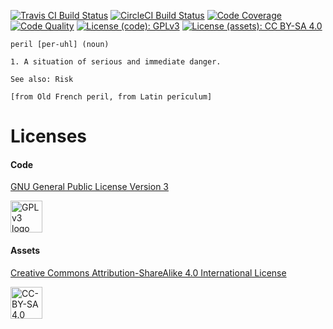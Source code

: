 <!---
  ~ Copyright © 2011 - 2013 Aaron Mahan.
  ~ Copyright © 2013 - 2016 Forerunner Games, LLC.
  ~
  ~ This program is free software: you can redistribute it and/or modify
  ~ it under the terms of the GNU General Public License as published by
  ~ the Free Software Foundation, either version 3 of the License, or
  ~ (at your option) any later version.
  ~
  ~ This program is distributed in the hope that it will be useful,
  ~ but WITHOUT ANY WARRANTY; without even the implied warranty of
  ~ MERCHANTABILITY or FITNESS FOR A PARTICULAR PURPOSE. See the
  ~ GNU General Public License for more details.
  ~
  ~ You should have received a copy of the GNU General Public License
  ~ along with this program. If not, see <http://www.gnu.org/licenses/>.
  -->

[![Travis CI Build Status](https://img.shields.io/travis/forerunnergames/peril/master.svg)][travis]
[![CircleCI Build Status](https://img.shields.io/circleci/project/forerunnergames/peril/master.svg)][circle]
[![Code Coverage](https://img.shields.io/codecov/c/github/forerunnergames/peril/master.svg)][codecov]
[![Code Quality](https://img.shields.io/codacy/grade/bf2b210c63de4349827e7aadaf019825/master.svg)][codacy]
[![License (code): GPLv3](https://img.shields.io/badge/license%20[code]-GPLv3-blue.svg)][gpl-v3]
[![License (assets): CC BY-SA 4.0](https://img.shields.io/badge/license%20[assets]-CC%20BY--SA%204.0-blue.svg)][cc-by-sa-4]

[travis]: https://travis-ci.org/forerunnergames/peril
[circle]: https://circleci.com/gh/forerunnergames/peril/tree/master
[codecov]: https://codecov.io/github/forerunnergames/peril?branch=master
[codacy]: https://www.codacy.com/app/forerunnergames/peril
[gpl-v3]: /legal/GPLv3.txt
[cc-by-sa-4]: /legal/CC-BY-SA-4.txt

```
peril [per-uhl] (noun)

1. A situation of serious and immediate danger.

See also: Risk

[from Old French peril, from Latin perīculum]
```

# Licenses

#### Code

[GNU General Public License Version 3](http://www.gnu.org/licenses/gpl.html)

<a href="http://www.gnu.org/licenses/gpl.html"><img alt="GPL v3 logo" src="http://www.gnu.org/graphics/gplv3-127x51.png" height="51"></a>

#### Assets
[Creative Commons Attribution-ShareAlike 4.0 International License](https://creativecommons.org/licenses/by-sa/4.0/)

<a href="https://creativecommons.org/licenses/by-sa/4.0/"><img alt="CC-BY-SA 4.0 Logo" src="http://mirrors.creativecommons.org/presskit/buttons/88x31/png/by-sa.png" height="51"></a>
